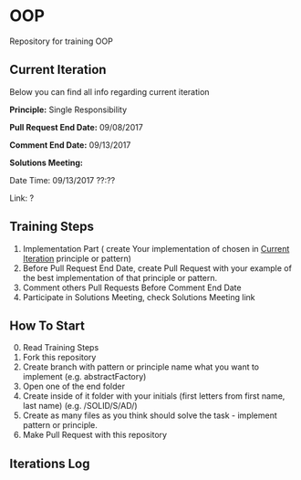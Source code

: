 # OOP
Repository for training OOP

## Current Iteration
Below you can find all info regarding current iteration

<b>Principle:</b> Single Responsibility

<b>Pull Request End Date:</b> 09/08/2017

<b>Comment End Date:</b> 09/13/2017

<b>Solutions Meeting:</b>

Date Time: 09/13/2017 ??:??

Link: ?

## Training Steps
1. Implementation Part ( create Your implementation of chosen in 
[Current Iteration](/README.md#current-iteration) principle or pattern) 
2. Before Pull Request End Date, create Pull Request with your example of the best implementation of that principle or pattern.
3. Comment others Pull Requests Before Comment End Date
4. Participate in Solutions Meeting, check Solutions Meeting link

## How To Start

0. Read Training Steps
1. Fork this repository
2. Create branch with pattern or principle name what you want to implement (e.g. abstractFactory)
2. Open one of the end folder
3. Create inside of it folder with your initials (first letters from first name, last name) (e.g. /SOLID/S/AD/)
4. Create as many files as you think should solve the task - implement pattern or principle.
5. Make Pull Request with this repository

## Iterations Log